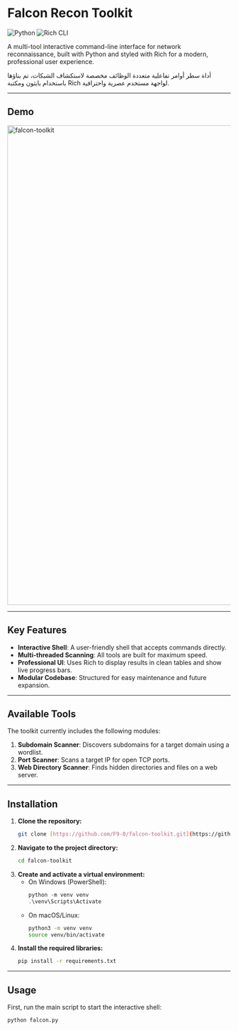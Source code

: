 # Falcon Recon Toolkit

![Python](https://img.shields.io/badge/Python-3776AB?style=for-the-badge&logo=python&logoColor=white)
![Rich CLI](https://img.shields.io/badge/Rich_CLI-FFD700?style=for-the-badge&logo=rich&logoColor=black)

A multi-tool interactive command-line interface for network reconnaissance, built with Python and styled with Rich for a modern, professional user experience.

أداة سطر أوامر تفاعلية متعددة الوظائف مخصصة لاستكشاف الشبكات، تم بناؤها باستخدام بايثون ومكتبة Rich لواجهة مستخدم عصرية واحترافية.

---

##  Demo
<img width="1920" height="1080" alt="falcon-toolkit" src="https://github.com/user-attachments/assets/dbf44131-10a3-440a-a3b9-ad50e62cc52b" />

---

## Key Features

- **Interactive Shell**: A user-friendly shell that accepts commands directly.
- **Multi-threaded Scanning**: All tools are built for maximum speed.
- **Professional UI**: Uses Rich to display results in clean tables and show live progress bars.
- **Modular Codebase**: Structured for easy maintenance and future expansion.

---

## Available Tools

The toolkit currently includes the following modules:

1.  **Subdomain Scanner**: Discovers subdomains for a target domain using a wordlist.
2.  **Port Scanner**: Scans a target IP for open TCP ports.
3.  **Web Directory Scanner**: Finds hidden directories and files on a web server.

---

## Installation

1.  **Clone the repository:**
    ```bash
    git clone [https://github.com/F9-0/falcon-toolkit.git](https://github.com/F9-0/falcon-toolkit.git)
    ```
2.  **Navigate to the project directory:**
    ```bash
    cd falcon-toolkit
    ```
3.  **Create and activate a virtual environment:**
    - On Windows (PowerShell):
      ```powershell
      python -m venv venv
      .\venv\Scripts\Activate
      ```
    - On macOS/Linux:
      ```bash
      python3 -m venv venv
      source venv/bin/activate
      ```
4.  **Install the required libraries:**
    ```bash
    pip install -r requirements.txt
    ```

---

## Usage

First, run the main script to start the interactive shell:
```bash
python falcon.py
